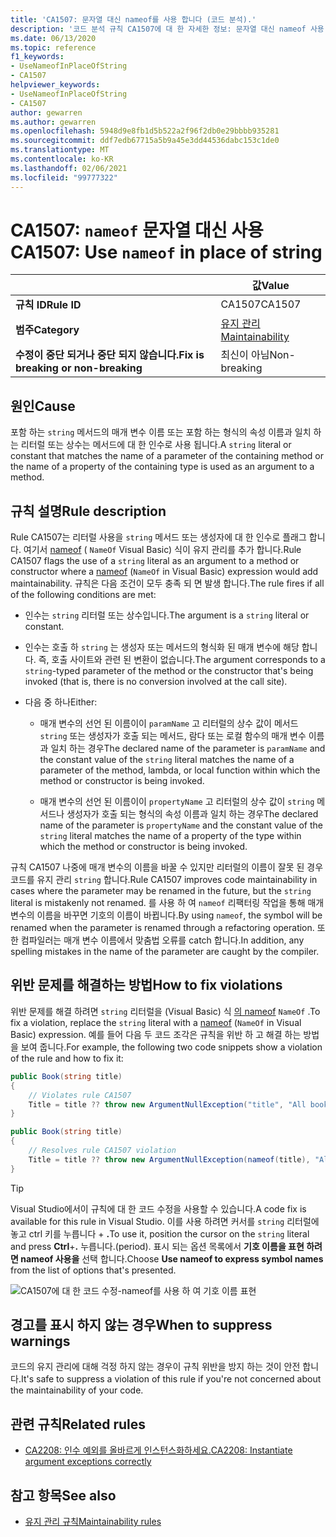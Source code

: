 ```yaml
---
title: 'CA1507: 문자열 대신 nameof를 사용 합니다 (코드 분석).'
description: '코드 분석 규칙 CA1507에 대 한 자세한 정보: 문자열 대신 nameof 사용'
ms.date: 06/13/2020
ms.topic: reference
f1_keywords:
- UseNameofInPlaceOfString
- CA1507
helpviewer_keywords:
- UseNameofInPlaceOfString
- CA1507
author: gewarren
ms.author: gewarren
ms.openlocfilehash: 5948d9e8fb1d5b522a2f96f2db0e29bbbb935281
ms.sourcegitcommit: ddf7edb67715a5b9a45e3dd44536dabc153c1de0
ms.translationtype: MT
ms.contentlocale: ko-KR
ms.lasthandoff: 02/06/2021
ms.locfileid: "99777322"
---
```

# <a name="ca1507-use-nameof-in-place-of-string"></a><span data-ttu-id="1726e-103">CA1507: `nameof` 문자열 대신 사용</span><span class="sxs-lookup"><span data-stu-id="1726e-103">CA1507: Use `nameof` in place of string</span></span>

| | <span data-ttu-id="1726e-104">값</span><span class="sxs-lookup"><span data-stu-id="1726e-104">Value</span></span> |
|-|-|
| <span data-ttu-id="1726e-105">**규칙 ID**</span><span class="sxs-lookup"><span data-stu-id="1726e-105">**Rule ID**</span></span> |<span data-ttu-id="1726e-106">CA1507</span><span class="sxs-lookup"><span data-stu-id="1726e-106">CA1507</span></span>|
| <span data-ttu-id="1726e-107">**범주**</span><span class="sxs-lookup"><span data-stu-id="1726e-107">**Category**</span></span> |[<span data-ttu-id="1726e-108">유지 관리</span><span class="sxs-lookup"><span data-stu-id="1726e-108">Maintainability</span></span>](maintainability-warnings.md)|
| <span data-ttu-id="1726e-109">**수정이 중단 되거나 중단 되지 않습니다.**</span><span class="sxs-lookup"><span data-stu-id="1726e-109">**Fix is breaking or non-breaking**</span></span> |<span data-ttu-id="1726e-110">최신이 아님</span><span class="sxs-lookup"><span data-stu-id="1726e-110">Non-breaking</span></span>|

## <a name="cause"></a><span data-ttu-id="1726e-111">원인</span><span class="sxs-lookup"><span data-stu-id="1726e-111">Cause</span></span>

<span data-ttu-id="1726e-112">포함 하는 `string` 메서드의 매개 변수 이름 또는 포함 하는 형식의 속성 이름과 일치 하는 리터럴 또는 상수는 메서드에 대 한 인수로 사용 됩니다.</span><span class="sxs-lookup"><span data-stu-id="1726e-112">A `string` literal or constant that matches the name of a parameter of the containing method or the name of a property of the containing type is used as an argument to a method.</span></span>

## <a name="rule-description"></a><span data-ttu-id="1726e-113">규칙 설명</span><span class="sxs-lookup"><span data-stu-id="1726e-113">Rule description</span></span>

<span data-ttu-id="1726e-114">Rule CA1507는 리터럴 사용을 `string` 메서드 또는 생성자에 대 한 인수로 플래그 합니다. 여기서 [nameof](../../../csharp/language-reference/operators/nameof.md) ( `NameOf` Visual Basic) 식이 유지 관리를 추가 합니다.</span><span class="sxs-lookup"><span data-stu-id="1726e-114">Rule CA1507 flags the use of a `string` literal as an argument to a method or constructor where a [nameof](../../../csharp/language-reference/operators/nameof.md) (`NameOf` in Visual Basic) expression would add maintainability.</span></span> <span data-ttu-id="1726e-115">규칙은 다음 조건이 모두 충족 되 면 발생 합니다.</span><span class="sxs-lookup"><span data-stu-id="1726e-115">The rule fires if all of the following conditions are met:</span></span>

- <span data-ttu-id="1726e-116">인수는 `string` 리터럴 또는 상수입니다.</span><span class="sxs-lookup"><span data-stu-id="1726e-116">The argument is a `string` literal or constant.</span></span>

- <span data-ttu-id="1726e-117">인수는 호출 하 `string` 는 생성자 또는 메서드의 형식화 된 매개 변수에 해당 합니다. 즉, 호출 사이트와 관련 된 변환이 없습니다.</span><span class="sxs-lookup"><span data-stu-id="1726e-117">The argument corresponds to a `string`-typed parameter of the method or the constructor that's being invoked (that is, there is no conversion involved at the call site).</span></span>

- <span data-ttu-id="1726e-118">다음 중 하나</span><span class="sxs-lookup"><span data-stu-id="1726e-118">Either:</span></span>
  - <span data-ttu-id="1726e-119">매개 변수의 선언 된 이름이이 `paramName` 고 리터럴의 상수 값이 메서드 `string` 또는 생성자가 호출 되는 메서드, 람다 또는 로컬 함수의 매개 변수 이름과 일치 하는 경우</span><span class="sxs-lookup"><span data-stu-id="1726e-119">The declared name of the parameter is `paramName` and the constant value of the `string` literal matches the name of a parameter of the method, lambda, or local function within which the method or constructor is being invoked.</span></span>

  - <span data-ttu-id="1726e-120">매개 변수의 선언 된 이름이이 `propertyName` 고 리터럴의 상수 값이 `string` 메서드나 생성자가 호출 되는 형식의 속성 이름과 일치 하는 경우</span><span class="sxs-lookup"><span data-stu-id="1726e-120">The declared name of the parameter is `propertyName` and the constant value of the `string` literal matches the name of a property of the type within which the method or constructor is being invoked.</span></span>

<span data-ttu-id="1726e-121">규칙 CA1507 나중에 매개 변수의 이름을 바꿀 수 있지만 리터럴의 이름이 잘못 된 경우 코드를 유지 관리 `string` 합니다.</span><span class="sxs-lookup"><span data-stu-id="1726e-121">Rule CA1507 improves code maintainability in cases where the parameter may be renamed in the future, but the `string` literal is mistakenly not renamed.</span></span> <span data-ttu-id="1726e-122">를 사용 하 여 `nameof` 리팩터링 작업을 통해 매개 변수의 이름을 바꾸면 기호의 이름이 바뀝니다.</span><span class="sxs-lookup"><span data-stu-id="1726e-122">By using `nameof`, the symbol will be renamed when the parameter is renamed through a refactoring operation.</span></span> <span data-ttu-id="1726e-123">또한 컴파일러는 매개 변수 이름에서 맞춤법 오류를 catch 합니다.</span><span class="sxs-lookup"><span data-stu-id="1726e-123">In addition, any spelling mistakes in the name of the parameter are caught by the compiler.</span></span>

## <a name="how-to-fix-violations"></a><span data-ttu-id="1726e-124">위반 문제를 해결하는 방법</span><span class="sxs-lookup"><span data-stu-id="1726e-124">How to fix violations</span></span>

<span data-ttu-id="1726e-125">위반 문제를 해결 하려면 `string` 리터럴을 (Visual Basic) 식 [의 nameof](../../../csharp/language-reference/operators/nameof.md) `NameOf` .</span><span class="sxs-lookup"><span data-stu-id="1726e-125">To fix a violation, replace the `string` literal with a [nameof](../../../csharp/language-reference/operators/nameof.md) (`NameOf` in Visual Basic) expression.</span></span> <span data-ttu-id="1726e-126">예를 들어 다음 두 코드 조각은 규칙을 위반 하 고 해결 하는 방법을 보여 줍니다.</span><span class="sxs-lookup"><span data-stu-id="1726e-126">For example, the following two code snippets show a violation of the rule and how to fix it:</span></span>

```csharp
public Book(string title)
{
    // Violates rule CA1507
    Title = title ?? throw new ArgumentNullException("title", "All books must have a title.");
}
```

```csharp
public Book(string title)
{
    // Resolves rule CA1507 violation
    Title = title ?? throw new ArgumentNullException(nameof(title), "All books must have a title.");
}
```

> [!TIP]
> <span data-ttu-id="1726e-127">Visual Studio에서이 규칙에 대 한 코드 수정을 사용할 수 있습니다.</span><span class="sxs-lookup"><span data-stu-id="1726e-127">A code fix is available for this rule in Visual Studio.</span></span> <span data-ttu-id="1726e-128">이를 사용 하려면 커서를 `string` 리터럴에 놓고 ctrl 키를 누릅니다  + **.**</span><span class="sxs-lookup"><span data-stu-id="1726e-128">To use it, position the cursor on the `string` literal and press **Ctrl**+**.**</span></span> <span data-ttu-id="1726e-129">누릅니다.</span><span class="sxs-lookup"><span data-stu-id="1726e-129">(period).</span></span> <span data-ttu-id="1726e-130">표시 되는 옵션 목록에서 **기호 이름을 표현 하려면 nameof 사용을** 선택 합니다.</span><span class="sxs-lookup"><span data-stu-id="1726e-130">Choose **Use nameof to express symbol names** from the list of options that's presented.</span></span>
>
> ![CA1507에 대 한 코드 수정-nameof를 사용 하 여 기호 이름 표현](media/ca1507-code-fix.PNG)

## <a name="when-to-suppress-warnings"></a><span data-ttu-id="1726e-132">경고를 표시 하지 않는 경우</span><span class="sxs-lookup"><span data-stu-id="1726e-132">When to suppress warnings</span></span>

<span data-ttu-id="1726e-133">코드의 유지 관리에 대해 걱정 하지 않는 경우이 규칙 위반을 방지 하는 것이 안전 합니다.</span><span class="sxs-lookup"><span data-stu-id="1726e-133">It's safe to suppress a violation of this rule if you're not concerned about the maintainability of your code.</span></span>

## <a name="related-rules"></a><span data-ttu-id="1726e-134">관련 규칙</span><span class="sxs-lookup"><span data-stu-id="1726e-134">Related rules</span></span>

- [<span data-ttu-id="1726e-135">CA2208: 인수 예외를 올바르게 인스턴스화하세요.</span><span class="sxs-lookup"><span data-stu-id="1726e-135">CA2208: Instantiate argument exceptions correctly</span></span>](ca2208.md)

## <a name="see-also"></a><span data-ttu-id="1726e-136">참고 항목</span><span class="sxs-lookup"><span data-stu-id="1726e-136">See also</span></span>

- [<span data-ttu-id="1726e-137">유지 관리 규칙</span><span class="sxs-lookup"><span data-stu-id="1726e-137">Maintainability rules</span></span>](maintainability-warnings.md)

